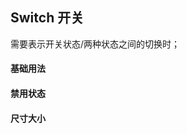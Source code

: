 ## Switch 开关
需要表示开关状态/两种状态之间的切换时；

#### 基础用法

<base-code>

 <template slot="display">

 <switch-exam1></switch-exam1>

 </template>

 <template>

 ```vue
 
 <m-switch v-model="value"></m-switch>
 
 <script>
 export default {
 	data() {
 		return {
 			value: true
 		}
 	}
 }
 </script>
 
 
 ```

 </template>

 </base-code>


#### 禁用状态

<base-code>

 <template slot="display">

 <switch-exam2></switch-exam2>

 </template>

 <template>

 ```vue
 
 <m-switch v-model="value" disabled></m-switch>
 
 <script>
 export default {
 	data() {
 		return {
 			value: true
 		}
 	}
 }
 </script>
 
 
 ```

 </template>

 </base-code>
 
 
 #### 尺寸大小

<base-code>

 <template slot="display">

 <switch-exam3 small></switch-exam3>

 </template>

 <template>

 ```vue
 
 <m-switch v-model="value"></m-switch>
 
 <script>
 export default {
 	data() {
 		return {
 			value: false
 		}
 	}
 }
 </script>
 
 
 ```

 </template>

 </base-code>
